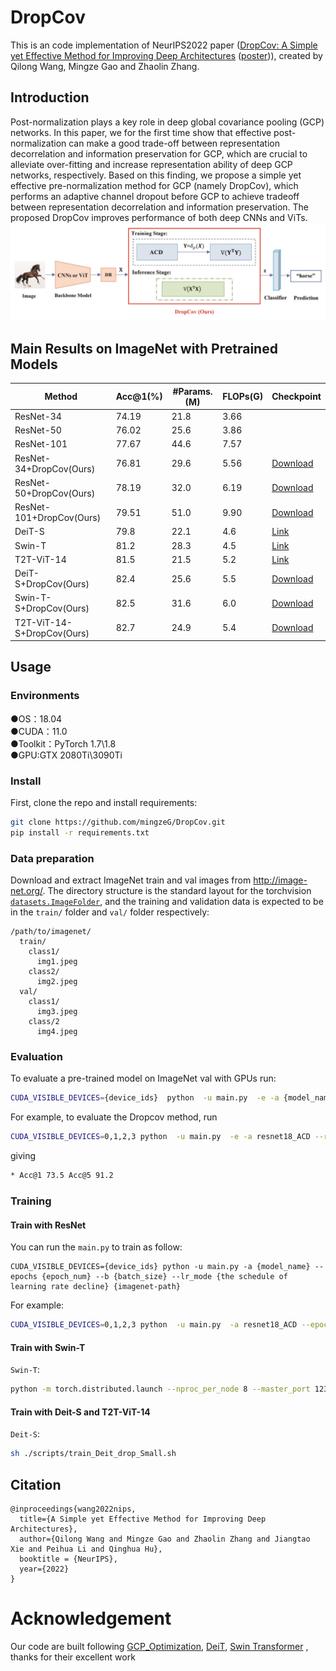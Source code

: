 # DropCov

This is an code implementation of NeurIPS2022 paper ([DropCov: A Simple yet Effective Method for Improving Deep Architectures](https://arxiv.org/) ([poster](https://github.com/))), created by Qilong Wang, Mingze Gao and Zhaolin Zhang.


## Introduction
Post-normalization plays a key role in deep global covariance pooling (GCP) networks. In this paper, we for the first time show that effective post-normalization can make a good trade-off between representation decorrelation and information preservation for GCP, which are crucial to alleviate over-fitting and increase representation ability of deep GCP networks, respectively. Based on this finding, we propose a simple yet effective pre-normalization method for GCP (namely DropCov), which performs an adaptive channel dropout before GCP to achieve tradeoff between representation decorrelation and information preservation. The proposed DropCov improves performance of both deep CNNs and ViTs.
![Poster](figures/overview.jpg)

## Main Results on ImageNet with Pretrained Models


|Method           | Acc@1(%) | #Params.(M) | FLOPs(G) | Checkpoint                                                          |
| ------------------ | ----- | ------- | ----- | ------------------------------------------------------------ |
| ResNet-34   |  74.19 |  21.8   |  3.66   ||
| ResNet-50   |  76.02 |  25.6   |   3.86  |               |
| ResNet-101   |  77.67 |    44.6 | 7.57    |               |
| ResNet-34+DropCov(Ours)   | 76.81  |  29.6   | 5.56    | [Download](https://drive.google.com/file/d/1rAK-u85tYxhodTDBV_QuIjXFlxz7Ul2t/view?usp=sharing)|
| ResNet-50+DropCov(Ours)   | 78.19  |   32.0  |  6.19   |[Download](https://drive.google.com/file/d/1235CUjS7va_h6weWQeAwFZ_J1iOqmaDm/view?usp=sharing)|
| ResNet-101+DropCov(Ours)    |  79.51 |    51.0 |   9.90  |[Download](https://drive.google.com/file/d/1KJyAUXu11GFz6uLS1kGyZc1JM-pi-E37/view?usp=sharing)|
| DeiT-S   |  79.8 |  22.1   |   4.6  |[Link](https://drive.google.com/file/d/1Tmz1YxfwLFUDZTovjb--pGgFMvZmXyDq/view?usp=sharing)|
| Swin-T   |  81.2 |   28.3  |     4.5|[Link](https://drive.google.com/file/d/1vZgq0llSlV2H9lS95VbbM6QLtrzpp8Ut/view?usp=sharing) |
| T2T-ViT-14   |  81.5 |    21.5 |   5.2  |[Link](https://drive.google.com/file/d/1b7vNbniADAJ_ZuLDOA0Zsx9iNqhMbqkJ/view?usp=sharing)|
| DeiT-S+DropCov(Ours)   | 82.4  |   25.6  |    5.5 |[Download](https://drive.google.com/file/d/1Ziw9dRvainxIQlq_9htZ58inr6nRsPmx/view?usp=sharing)|
| Swin-T-S+DropCov(Ours)  |  82.5 |   31.6  |   6.0  |[Download](https://drive.google.com/file/d/1w4gyTBJ9b_Rg9xj9bjA__yJ7GECMMtqM/view?usp=sharing)|
| T2T-ViT-14-S+DropCov(Ours)   | 82.7  |  24.9   |    5.4 |[Download](https://drive.google.com/file/d/1KQmJ7cZjDPy4WOmOGAPGr9wbBWaQGNPo/view?usp=sharing)|
## Usage
### Environments
●OS：18.04  
●CUDA：11.0  
●Toolkit：PyTorch 1.7\1.8  
●GPU:GTX 2080Ti\3090Ti  

### Install
First, clone the repo and install requirements:

```bash
git clone https://github.com/mingzeG/DropCov.git
pip install -r requirements.txt
```

### Data preparation

Download and extract ImageNet train and val images from http://image-net.org/. 
The directory structure is the standard layout for the torchvision [`datasets.ImageFolder`](https://pytorch.org/docs/stable/torchvision/datasets.html#imagefolder), 
and the training and validation data is expected to be in the `train/` folder and `val/` folder respectively:

```
/path/to/imagenet/
  train/
    class1/
      img1.jpeg
    class2/
      img2.jpeg
  val/
    class1/
      img3.jpeg
    class/2
      img4.jpeg
```

### Evaluation

To evaluate a pre-trained model on ImageNet val with GPUs run:

```bash
CUDA_VISIBLE_DEVICES={device_ids}  python  -u main.py  -e -a {model_name} --resume {checkpoint-path} {imagenet-path}
```

For example, to evaluate the Dropcov method, run

```bash
CUDA_VISIBLE_DEVICES=0,1,2,3 python  -u main.py  -e -a resnet18_ACD --resume ./r18_64_acd_best.pth.tar ./dataset/ILSVRC2012
```

giving
```bash
* Acc@1 73.5 Acc@5 91.2
```

### Training

#### Train with ResNet

You can run the `main.py` to train as follow:

```
CUDA_VISIBLE_DEVICES={device_ids} python -u main.py -a {model_name} --epochs {epoch_num} --b {batch_size} --lr_mode {the schedule of learning rate decline} {imagenet-path}
```
For example:

```bash
CUDA_VISIBLE_DEVICES=0,1,2,3 python  -u main.py  -a resnet18_ACD --epochs 100 --b 256 --lr_mode LRnorm  ./dataset/ILSVRC2012
```
#### Train with Swin-T
`Swin-T`:

```bash
python -m torch.distributed.launch --nproc_per_node 8 --master_port 12345  main.py  --cfg configs/swin/swin_tiny_patch4_window7_224.yaml --data-path <imagenet-path> --batch-size 128 
```
#### Train with Deit-S and T2T-ViT-14
`Deit-S`:
```bash
sh ./scripts/train_Deit_drop_Small.sh
```
## Citation

```
@inproceedings{wang2022nips,
  title={A Simple yet Effective Method for Improving Deep Architectures},
  author={Qilong Wang and Mingze Gao and Zhaolin Zhang and Jiangtao Xie and Peihua Li and Qinghua Hu},
  booktitle = {NeurIPS},
  year={2022}
}
```

# Acknowledgement


Our code are built following 
[GCP_Optimization](https://github.com/ZhangLi-CS/GCP_Optimization),
[DeiT](https://github.com/facebookresearch/deit),
[Swin Transformer](https://github.com/microsoft/Swin-Transformer)
, thanks for their excellent work


